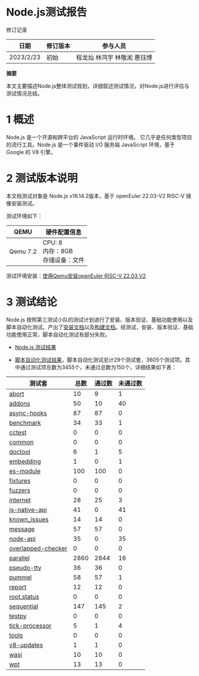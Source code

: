 # Node.js测试报告

修订记录

| 日期      | 修订版本 | 参与人员 |
| --------- | ------- | ------- |
| 2023/2/23 |   初始    | 程龙灿 林鸿宇 林敬淞 惠钰博 |

**摘要**

本文主要描述Node.js整体测试规划，详细叙述测试情况，对Node.js进行评估与测试情况总结。

# 1   概述

Node.js 是一个开源和跨平台的 JavaScript 运行时环境。 它几乎是任何类型项目的流行工具。Node.js 是一个事件驱动 I/O 服务端 JavaScript 环境，基于 Google 的 V8 引擎。

# 2   测试版本说明

本文档测试对象是  Node.js v16.14.2版本，基于 openEuler 22.03-V2 RISC-V 镜像安装测试。

测试环境如下：

| QEMU | 硬件配置信息 |
| ----------------------------------- | ------------------------------------------------------------ 
| Qemu 7.2 | CPU: 8<br />内存：8GB <br />存储设备：文件 |

测试环境安装：[使用Qemu安装openEuler RISC-V 22.03 V2](https://gitee.com/yunxiangluo/openeuler-riscv-2203-v2-test/blob/master/Installation_Book/QEMU/README.md)

# 3   测试结论

Node.js 按照第三测试小队的测试计划进行了安装、版本验证、基础功能使用以及脚本自动化测试。产出了[安装文档](./%E6%96%B0%E5%BB%BA%E6%96%87%E4%BB%B6%E5%A4%B9/nodejs%20%E5%AE%89%E8%A3%85%E6%89%8B%E5%86%8C.md)以及[构建文档](./%E6%96%B0%E5%BB%BA%E6%96%87%E4%BB%B6%E5%A4%B9/%E6%9E%84%E5%BB%BA%E6%89%8B%E5%86%8C.md)。经测试，安装、版本验证、基础功能使用正常，脚本自动化测试有部分失败。

- [Node.js 测试结果](./%E6%96%B0%E5%BB%BA%E6%96%87%E4%BB%B6%E5%A4%B9/Report_nodejs.md)
  
- [脚本自动化测试结果](./test)，脚本自动化测试总计29个测试套，3605个测试项。其中通过测试项总数为3455个，未通过总数为150个，详细结果如下表：

| 测试套  | 总数  | 通过数 | 未通过数 |
| ------ | ----- | ----- | ---------|
| [abort](/test/abort.md)  | 10    | 9     | 1        |
| [addons](./test/addons.md) | 50    | 10    | 40       |
| [async-hooks](./test/async-hooks.md) | 87 | 87  | 0        |
| [benchmark](./test/benchmark.md) | 34  | 33   | 1        |
| [cctest](./test/cctest.md) | 0     | 0     | 0        |
| [common](./test/common.md) | 0     | 0     | 0        |
| [doctool](./test/doctool.md) | 6    | 1     | 5        |
| [embedding](./test/embedding.md) | 1  | 0     | 1        |
| [es-module](./test/es-module.md) | 100 | 100  | 0        |
| [fixtures](./test/fixtures.md)  | 0   | 0    | 0        |
| [fuzzers](./test/fuzzers.md)   | 0   | 0    | 0        |
| [internet](./test/internet.md)  | 28  | 25   | 3        |
| [js-native-api](./test/js-native-api.md) | 41 | 0 | 41       |
| [known_issues](./test/known_issues.md) | 14 | 14 | 0        |
| [message](./test/message.md) | 57  | 57     | 0        |
| [node-api](./test/node-api.md) | 35 | 0      | 35       |
| [overlapped-checker](./test/overlapped-checker.md) | 0  | 0 | 0   |
| [parallel](./test/parallel.md) | 2860 | 2844 | 16       |
| [pseudo-tty](./test/pseudo-tty.md) | 36 | 36   | 0        |
| [pummel](./test/pummel.md)   | 58   | 57   | 1        |
| [report](./test/report.md)   | 12   | 12   | 0        |
| [root.status](./test/root.status.md) | 0 | 0    | 0        |
| [sequential](./test/sequential.md)  | 147 | 145 | 2       |
| [testpy](./test/testpy.md)   | 0    | 0    | 0        |
| [tick-processor](./test/tick-processor.md) | 5 | 1 | 4        |
| [tools](./test/tools.md)    | 0    | 0    | 0        |
| [v8-updates](./test/v8-updates.md) | 1  | 1    | 0        |
| [wasi](./test/wasi.md)     | 10   | 10   | 0        |
| [wpt](./test/wpt.md)      | 13   | 13   | 0        |

